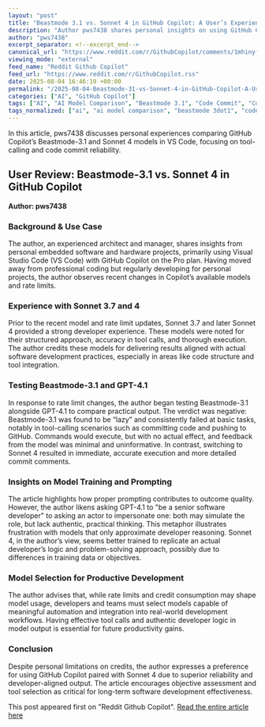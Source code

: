 ```yaml
---
layout: "post"
title: "Beastmode 3.1 vs. Sonnet 4 in GitHub Copilot: A User’s Experience with Tool-Calling Limitations"
description: "Author pws7438 shares personal insights on using GitHub Copilot with Beastmode-3.1 and Sonnet 4 models in VS Code, emphasizing the limitations of Beastmode in tool-calling, code commits, and developer-like thinking compared to Sonnet 4. The article discusses real-world usability and the importance of model selection for efficient software development."
author: "pws7438"
excerpt_separator: <!--excerpt_end-->
canonical_url: "https://www.reddit.com/r/GithubCopilot/comments/1mhinyf/beastmode_is_not_that_beasty_rather_lazy_and/"
viewing_mode: "external"
feed_name: "Reddit Github Copilot"
feed_url: "https://www.reddit.com/r/GithubCopilot.rss"
date: 2025-08-04 16:46:19 +00:00
permalink: "/2025-08-04-Beastmode-31-vs-Sonnet-4-in-GitHub-Copilot-A-Users-Experience-with-Tool-Calling-Limitations.html"
categories: ["AI", "GitHub Copilot"]
tags: ["AI", "AI Model Comparison", "Beastmode 3.1", "Code Commit", "Community", "Developer Workflow", "GitHub Copilot", "GPT 4.1", "Rate Limits", "Software Development", "Sonnet 4", "Tool Calling", "VS Code"]
tags_normalized: ["ai", "ai model comparison", "beastmode 3dot1", "code commit", "community", "developer workflow", "github copilot", "gpt 4dot1", "rate limits", "software development", "sonnet 4", "tool calling", "vs code"]
---
```


In this article, pws7438 discusses personal experiences comparing GitHub Copilot’s Beastmode-3.1 and Sonnet 4 models in VS Code, focusing on tool-calling and code commit reliability.<!--excerpt_end-->

## User Review: Beastmode-3.1 vs. Sonnet 4 in GitHub Copilot

**Author: pws7438**

### Background & Use Case

The author, an experienced architect and manager, shares insights from personal embedded software and hardware projects, primarily using Visual Studio Code (VS Code) with GitHub Copilot on the Pro plan. Having moved away from professional coding but regularly developing for personal projects, the author observes recent changes in Copilot’s available models and rate limits.

### Experience with Sonnet 3.7 and 4

Prior to the recent model and rate limit updates, Sonnet 3.7 and later Sonnet 4 provided a strong developer experience. These models were noted for their structured approach, accuracy in tool calls, and thorough execution. The author credits these models for delivering results aligned with actual software development practices, especially in areas like code structure and tool integration.

### Testing Beastmode-3.1 and GPT-4.1

In response to rate limit changes, the author began testing Beastmode-3.1 alongside GPT-4.1 to compare practical output. The verdict was negative: Beastmode-3.1 was found to be “lazy” and consistently failed at basic tasks, notably in tool-calling scenarios such as committing code and pushing to GitHub. Commands would execute, but with no actual effect, and feedback from the model was minimal and uninformative. In contrast, switching to Sonnet 4 resulted in immediate, accurate execution and more detailed commit comments.

### Insights on Model Training and Prompting

The article highlights how proper prompting contributes to outcome quality. However, the author likens asking GPT-4.1 to "be a senior software developer" to asking an actor to impersonate one: both may simulate the role, but lack authentic, practical thinking. This metaphor illustrates frustration with models that only approximate developer reasoning. Sonnet 4, in the author’s view, seems better trained to replicate an actual developer’s logic and problem-solving approach, possibly due to differences in training data or objectives.

### Model Selection for Productive Development

The author advises that, while rate limits and credit consumption may shape model usage, developers and teams must select models capable of meaningful automation and integration into real-world development workflows. Having effective tool calls and authentic developer logic in model output is essential for future productivity gains.

### Conclusion

Despite personal limitations on credits, the author expresses a preference for using GitHub Copilot paired with Sonnet 4 due to superior reliability and developer-aligned output. The article encourages objective assessment and tool selection as critical for long-term software development effectiveness.

This post appeared first on "Reddit Github Copilot". [Read the entire article here](https://www.reddit.com/r/GithubCopilot/comments/1mhinyf/beastmode_is_not_that_beasty_rather_lazy_and/)

